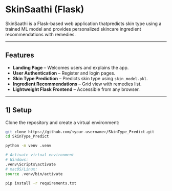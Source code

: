 
# SkinSaathi (Flask)

SkinSaathi is a Flask-based web application thatpredicts skin type using a trained ML model and provides personalized skincare ingredient recommendations with remedies.

---

## Features
- **Landing Page** – Welcomes users and explains the app.
- **User Authentication** – Register and login pages.
- **Skin Type Prediction** – Predicts skin type using `skin_model.pkl`.
- **Ingredient Recommendations** – Grid view with remedies list.
- **Lightweight Flask Frontend** – Accessible from any browser.

---

## 1) Setup

Clone the repository and create a virtual environment:

```bash
git clone https://github.com/<your-username>/SkinType_Predict.git
cd SkinType_Predict

python -m venv .venv

# Activate virtual environment
# Windows:
.venv\Scripts\activate
# macOS/Linux:
source .venv/bin/activate

pip install -r requirements.txt
